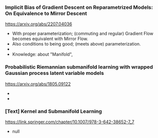 ### Implicit Bias of Gradient Descent on Reparametrized Models: On Equivalence to Mirror Descent

<https://arxiv.org/abs/2207.04036>

- With proper parameterization; (commuting and regular) Gradient Flow becomes equivalent with Mirror Flow.
- Also conditions to being good; (meets above) parameterization. 
-
- Knowledge: about "Manifold", 


### Probabilistic Riemannian submanifold learning with wrapped Gaussian process latent variable models

<https://arxiv.org/abs/1805.09122>

-
-






### [Text] Kernel and Submanifold Learning

<https://link.springer.com/chapter/10.1007/978-3-642-38652-7_7>

- null
